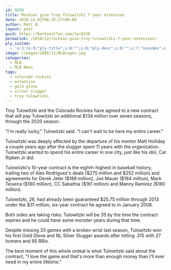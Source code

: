 ```yaml
---
id: 9236
title: Rockies give Troy Tulowitzki 7 year extension
date: 2010-12-01T06:25:27+00:00
author: Matt B.
layout: post
guid: https://backseatfan.com/?p=9236
permalink: /2010/12/rockies-give-troy-tulowitzki-7-year-extension/
ply_custom:
  - 'a:3:{s:9:"ply-title";s:0:"";s:8:"ply-desc";s:0:"";s:7:"noindex";s:0:"";}'
image: /images/2009/11/MLBLogos.jpg
categories:
  - MLB
  - MLB News
tags:
  - colorado rockies
  - extension
  - gold glove
  - silver slugger
  - troy tulowtizki
---
```


<div class="entry">
  <p>
    Troy Tulowitzki and the Colorado Rockies have agreed to a new contract that will pay Tulowitzki an additional $134 million over seven seasons, through the 2020 season.
  </p>

  <p>
    "I'm really lucky," Tulowitzki said. "I can't wait to be here my entire career."
  </p>

  <p>
    Tulowitzki was deeply affected by the departure of his mentor Matt Holliday a couple years ago after the slugger spent 11 years with the organization. Tulowitzki wanted to spend his entire career in one city, just like his idol, Cal Ripken Jr did.
  </p>

  <p>
    Tulowitzki's 10-year contract is the eighth-highest in baseball history, trailing two of Alex Rodriguez's deals ($275 million and $252 million) and agreements for Derek Jeter ($189 million), Joe Mauer ($184 million), Mark Teixeira ($180 million), CC Sabathia ($161 million) and Manny Ramirez ($160 million).
  </p>

  <p>
    Tulowitzki, 26, had already been guaranteed $25.75 million through 2013 under the $31 million, six-year contract he agreed to in January 2008.
  </p>

  <p>
    Both sides are taking risks: Tulowitzki will be 35 by the time the contract expires and he could have some monster years during that time.
  </p>

  <p>
    Despite missing 33 games with a broken wrist last season, Tulowitzki won his first Gold Glove and NL Silver Slugger awards after hitting .315 with 27 homers and 95 RBIs.
  </p>

  <p>
    The best moment of this whole ordeal is what Tulowitzki said about the contract, "I love the game and that's more than enough money than I'll ever need in my entire lifetime."
  </p>
</div>
